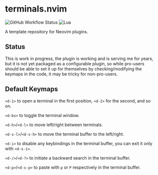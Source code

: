 # terminals.nvim

![GitHub Workflow Status](https://img.shields.io/github/actions/workflow/status/sassanh/terminals.nvim/lint-test.yml?branch=main&style=for-the-badge)
![Lua](https://img.shields.io/badge/Made%20with%20Lua-blueviolet.svg?style=for-the-badge&logo=lua)

A template repository for Neovim plugins.

## Status

This is work in progress, the plugin is working and is serving me for years, but it is not yet packaged as a configurable plugin, so while pro-users should be able to set it up for themselves by checking/modifying the keymaps in the code, it may be tricky for non-pro-users.

## Default Keymaps

`<d-1>` to open a terminal in the first position, `<d-2>` for the second, and so on.

`<d-bs>` to toggle the terminal window.

`<d-h>`/`<d-l>` to move left/right between terminals.

`<d-s-l>`/`<d-s-h>` to move the terminal buffer to the left/right.

`<d-i>` to disable any keybindings in the terminal buffer, you can exit it only with `<d-s-i>`.

`<d-/>`/`<d-?>` to initiate a backward search in the terminal buffer.

`<d-p>`/`<d-s-p>` to paste with `p` or `P` respectively in the terminal buffer.

